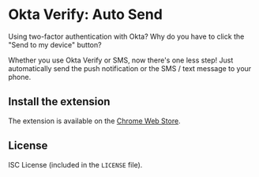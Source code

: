 # Okta Verify: Auto Send

Using two-factor authentication with Okta? Why do you have to click the "Send
to my device" button?

Whether you use Okta Verify or SMS, now there's one less step! Just
automatically send the push notification or the SMS / text message to your
phone.

## Install the extension

The extension is available on the [Chrome Web Store](https://chrome.google.com/webstore/detail/okta-verify-auto-send/emplldgagngbkepbhafkhcnlmjfjjbdp?hl=en-US).

## License

ISC License (included in the `LICENSE` file).
